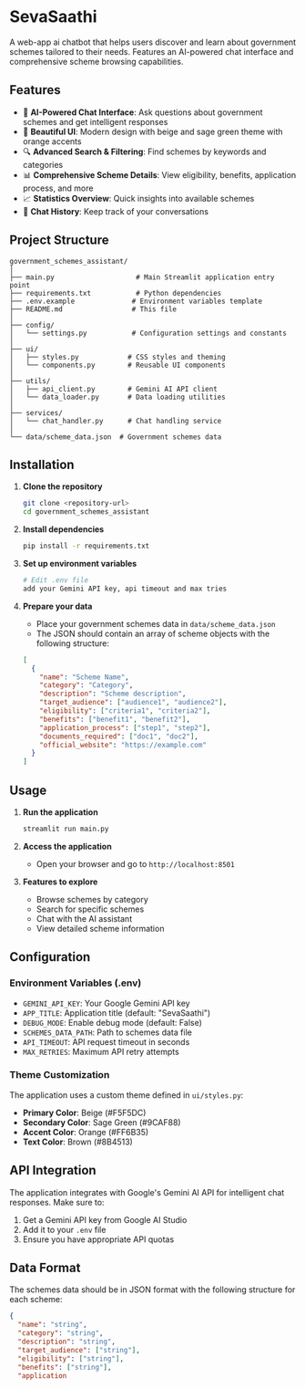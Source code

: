 # SevaSaathi

A web-app ai chatbot that helps users discover and learn about government schemes tailored to their needs. Features an AI-powered chat interface and comprehensive scheme browsing capabilities.

## Features

- 🤖 **AI-Powered Chat Interface**: Ask questions about government schemes and get intelligent responses
- 🎨 **Beautiful UI**: Modern design with beige and sage green theme with orange accents
- 🔍 **Advanced Search & Filtering**: Find schemes by keywords and categories
- 📊 **Comprehensive Scheme Details**: View eligibility, benefits, application process, and more
- 📈 **Statistics Overview**: Quick insights into available schemes
- 💬 **Chat History**: Keep track of your conversations

## Project Structure

```
government_schemes_assistant/
│
├── main.py                    # Main Streamlit application entry point
├── requirements.txt           # Python dependencies
├── .env.example              # Environment variables template
├── README.md                 # This file
│
├── config/
│   └── settings.py           # Configuration settings and constants
│
├── ui/
│   ├── styles.py            # CSS styles and theming
│   └── components.py        # Reusable UI components
│
├── utils/
│   ├── api_client.py        # Gemini AI API client
│   └── data_loader.py       # Data loading utilities
│
├── services/
│   └── chat_handler.py      # Chat handling service
│
└── data/scheme_data.json  # Government schemes data
```

## Installation

1. **Clone the repository**
   ```bash
   git clone <repository-url>
   cd government_schemes_assistant
   ```

2. **Install dependencies**
   ```bash
   pip install -r requirements.txt
   ```

3. **Set up environment variables**
   ```bash
   # Edit .env file
   add your Gemini API key, api timeout and max tries
   ```

4. **Prepare your data**
   - Place your government schemes data in `data/scheme_data.json`
   - The JSON should contain an array of scheme objects with the following structure:
   ```json
   [
     {
       "name": "Scheme Name",
       "category": "Category",
       "description": "Scheme description",
       "target_audience": ["audience1", "audience2"],
       "eligibility": ["criteria1", "criteria2"],
       "benefits": ["benefit1", "benefit2"],
       "application_process": ["step1", "step2"],
       "documents_required": ["doc1", "doc2"],
       "official_website": "https://example.com"
     }
   ]
   ```

## Usage

1. **Run the application**
   ```bash
   streamlit run main.py
   ```

2. **Access the application**
   - Open your browser and go to `http://localhost:8501`

3. **Features to explore**
   - Browse schemes by category
   - Search for specific schemes
   - Chat with the AI assistant
   - View detailed scheme information

## Configuration

### Environment Variables (.env)

- `GEMINI_API_KEY`: Your Google Gemini API key
- `APP_TITLE`: Application title (default: "SevaSaathi")
- `DEBUG_MODE`: Enable debug mode (default: False)
- `SCHEMES_DATA_PATH`: Path to schemes data file
- `API_TIMEOUT`: API request timeout in seconds
- `MAX_RETRIES`: Maximum API retry attempts

### Theme Customization

The application uses a custom theme defined in `ui/styles.py`:
- **Primary Color**: Beige (#F5F5DC)
- **Secondary Color**: Sage Green (#9CAF88)
- **Accent Color**: Orange (#FF6B35)
- **Text Color**: Brown (#8B4513)

## API Integration

The application integrates with Google's Gemini AI API for intelligent chat responses. Make sure to:

1. Get a Gemini API key from Google AI Studio
2. Add it to your `.env` file
3. Ensure you have appropriate API quotas

## Data Format

The schemes data should be in JSON format with the following structure for each scheme:

```json
{
  "name": "string",
  "category": "string",
  "description": "string",
  "target_audience": ["string"],
  "eligibility": ["string"],
  "benefits": ["string"],
  "application
